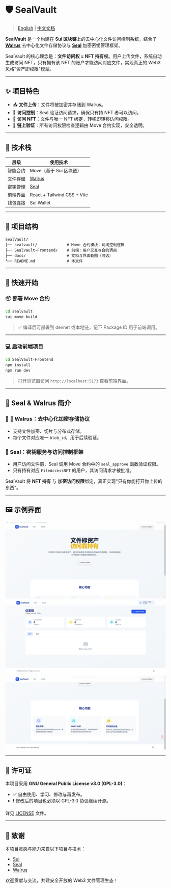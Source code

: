 # 🛡️ SealVault

> [English](README.md) | [中文文档](README.zh-CN.md)

**SealVault** 是一个构建在 **Sui 区块链**上的去中心化文件访问控制系统，结合了 [**Walrus**](https://github.com/MystenLabs/walrus) 去中心化文件存储协议与 [**Seal**](https://github.com/MystenLabs/seal) 加密密钥管理框架。

SealVault 的核心理念是：**文件访问权 = NFT 持有权**。用户上传文件，系统自动生成访问 NFT，只有拥有该 NFT 的账户才能访问对应文件，实现真正的 Web3 风格"资产即权限"模型。

---

## ✨ 项目特色

- 📤 **文件上传**：文件将被加密并存储到 Walrus。
- 🔐 **访问控制**：Seal 验证访问请求，确保只有持 NFT 者可以访问。
- 🧬 **访问 NFT**：文件与唯一 NFT 绑定，转移即转移访问权限。
- 🔄 **链上验证**：所有访问权限检查逻辑由 Move 合约实现，安全透明。

---

## 🧱 技术栈

| 层级        | 使用技术                             |
|-------------|--------------------------------------|
| 智能合约    | Move（基于 Sui 区块链）              |
| 文件存储    | [Walrus](https://github.com/MystenLabs/walrus) |
| 密钥管理    | [Seal](https://github.com/MystenLabs/seal)     |
| 前端界面    | React + Tailwind CSS + Vite          |
| 钱包连接    | Sui Wallet             |

---

## 📁 项目结构

```
SealVault/
├── sealvault/             # Move 合约模块：访问控制逻辑
├── SealVault-Frontend/    # 前端：用户交互与合约调用
├── docs/                  # 文档与界面截图（可选）
└── README.md              # 本文件
```

---

## 🚀 快速开始

### 📦 部署 Move 合约

```bash
cd sealvault
sui move build
```

> ✅ 编译后可部署到 devnet 或本地链，记下 Package ID 用于前端调用。

---

### 💻 启动前端项目

```bash
cd SealVault-Frontend
npm install
npm run dev
```

> 打开浏览器访问 `http://localhost:5173` 查看前端界面。

---

## 🔐 Seal & Walrus 简介

### 🦭 🐘 Walrus：去中心化加密存储协议

- 支持文件加密、切片与分布式存储。
- 每个文件对应唯一 `blob_id`，用于后续验证。

### 🦭 Seal：密钥服务与访问控制框架

- 用户访问文件前，Seal 调用 Move 合约中的 `seal_approve` 函数验证权限。
- 只有持有对应 `FileAccessNFT` 的用户，其访问请求才被批准。

SealVault 将 **NFT 持有** 与 **加密访问权限**绑定，真正实现"只有你能打开你上传的东西"。

---

## 🖼️ 示例界面

![主界面](docs/images/main-interface.png)
![文件上传](docs/images/file-upload.png)
![交易确认](docs/images/Pasted%20image%2020250426030737.png)

---

## 📜 许可证

本项目采用 **GNU General Public License v3.0 (GPL-3.0)**：

- ✅ 自由使用、学习、修改与再发布。
- ❗ 修改后的项目也必须以 GPL-3.0 协议继续开源。

详见 [LICENSE](./LICENSE) 文件。

---

## 🙌 致谢

本项目灵感与能力来自以下项目与技术：

- [Sui](https://github.com/MystenLabs/sui)
- [Seal](https://github.com/MystenLabs/seal)
- [Walrus](https://github.com/MystenLabs/walrus)

欢迎贡献与交流，共建安全开放的 Web3 文件管理生态！ 